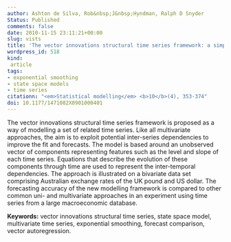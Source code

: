 ```yaml
---
author: Ashton de Silva, Rob&nbsp;J&nbsp;Hyndman, Ralph D Snyder
Status: Published
comments: false
date: 2010-11-15 23:11:21+00:00
slug: vists
title: 'The vector innovations structural time series framework: a simple approach to multivariate forecasting'
wordpress_id: 518
kind:
 article
tags:
- exponential smoothing
- state space models
- time series
citationn: "<em>Statistical modelling</em> <b>10</b>(4), 353-374"
doi: 10.1177/1471082X0901000401
---
```


The vector innovations structural time series framework is proposed as a way of modelling a set of related time series. Like all multivariate approaches, the aim is to exploit potential inter-series dependencies to improve the fit and forecasts. The model is based around an  unobserved vector of components representing features such as the level and slope of each  time series. Equations that describe the evolution of these components through time are used to represent the inter-temporal dependencies. The approach is illustrated on a bivariate data set comprising Australian exchange rates of the UK pound and US dollar. The forecasting accuracy of the new modelling framework is compared to other common uni- and multivariate approaches in an experiment using time series from a large macroeconomic database.

**Keywords:** vector innovations structural time series, state space model, multivariate time series, exponential smoothing, forecast comparison, vector autoregression.

